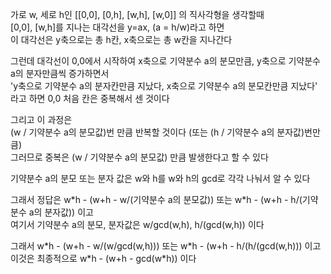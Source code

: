 가로 w, 세로 h인 [[0,0], [0,h], [w,h], [w,0]] 의 직사각형을 생각할때  
[0,0], [w,h]를 지나는 대각선을 y=ax, (a = h/w)라고 하면  
이 대각선은 y축으로는 총 h칸, x축으로는 총 w칸을 지나간다  

그런데 대각선이 0,0에서 시작하여 x축으로 기약분수 a의 분모만큼, y축으로 기약분수 a의 분자만큼씩 증가하면서  
'y축으로 기약분수 a의 분자칸만큼 지났다, x축으로 기약분수 a의 분모칸만큼 지났다' 라고 하면 0,0 처음 칸은 중복해서 센 것이다  

그리고 이 과정은  
(w / 기약분수 a의 분모값)번 만큼 반복할 것이다 (또는 (h / 기약분수 a의 분자값)번만큼)  
그러므로 중복은 (w / 기약분수 a의 분모값) 만큼 발생한다고 할 수 있다  

기약분수 a의 분모 또는 분자 값은 w와 h를 w와 h의 gcd로 각각 나눠서 알 수 있다   

그래서 정답은 w\*h - (w+h - w/(기약분수 a의 분모값)) 또는 w*h - (w+h - h/(기약분수 a의 분자값)) 이고  
여기서 기약분수 a의 분모, 분자값은 w/gcd(w,h), h/(gcd(w,h)) 이다    

그래서 w\*h - (w+h - w/(w/gcd(w,h))) 또는 w\*h - (w+h - h/(h/(gcd(w,h))) 이고  
이것은 최종적으로 w\*h - (w+h - gcd(w*h)) 이다  